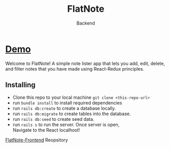 <h1 align="center">FlatNote</h1>

<div align="center">
  Backend
</div>
<br/>

# [Demo]()

Welcome to FlatNote! A simple note lister app that lets you add, edit, delete, and filter notes that you have made using React-Redux principles.

## Installing

- Clone this repo to your local machine `git clone <this-repo-url>`
- run `bundle install` to install required dependencies
- run `rails db:create` to create a database locally.
- run `rails db:migrate` to create tables into the database.
- run `rails db:seed` to create seed data.
- run `rails s` to run the server. 
Once server is open,\
Navigate to the React localhost!

[FlatNote-Frontend](https://github.com/yusufcelep/FlatNote-Frontend) Reopsitory
